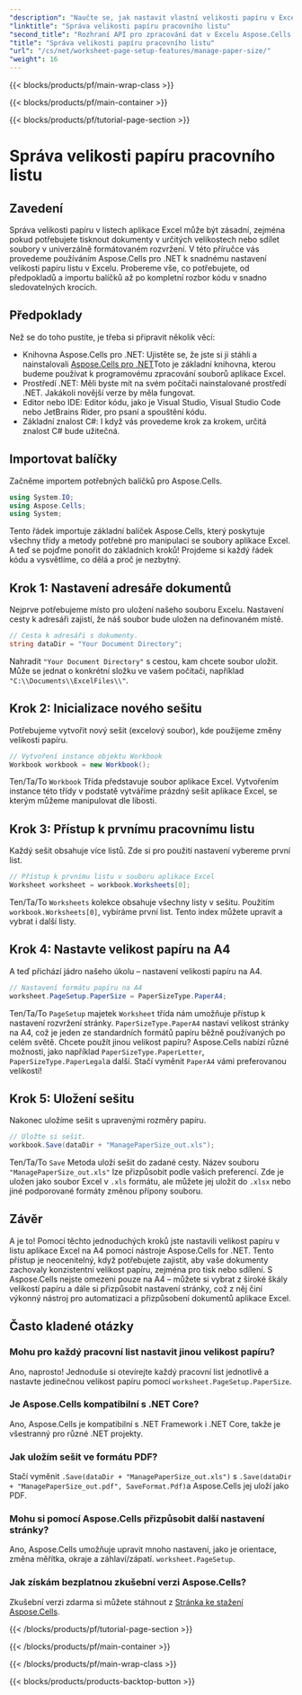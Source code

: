 ```yaml
---
"description": "Naučte se, jak nastavit vlastní velikosti papíru v Excelu pomocí Aspose.Cells pro .NET s tímto jednoduchým a podrobným návodem."
"linktitle": "Správa velikosti papíru pracovního listu"
"second_title": "Rozhraní API pro zpracování dat v Excelu Aspose.Cells v .NET"
"title": "Správa velikosti papíru pracovního listu"
"url": "/cs/net/worksheet-page-setup-features/manage-paper-size/"
"weight": 16
---
```


{{< blocks/products/pf/main-wrap-class >}}

{{< blocks/products/pf/main-container >}}

{{< blocks/products/pf/tutorial-page-section >}}

# Správa velikosti papíru pracovního listu

## Zavedení
Správa velikosti papíru v listech aplikace Excel může být zásadní, zejména pokud potřebujete tisknout dokumenty v určitých velikostech nebo sdílet soubory v univerzálně formátovaném rozvržení. V této příručce vás provedeme používáním Aspose.Cells pro .NET k snadnému nastavení velikosti papíru listu v Excelu. Probereme vše, co potřebujete, od předpokladů a importu balíčků až po kompletní rozbor kódu v snadno sledovatelných krocích.
## Předpoklady
Než se do toho pustíte, je třeba si připravit několik věcí:
- Knihovna Aspose.Cells pro .NET: Ujistěte se, že jste si ji stáhli a nainstalovali [Aspose.Cells pro .NET](https://releases.aspose.com/cells/net/)Toto je základní knihovna, kterou budeme používat k programovému zpracování souborů aplikace Excel.
- Prostředí .NET: Měli byste mít na svém počítači nainstalované prostředí .NET. Jakákoli novější verze by měla fungovat.
- Editor nebo IDE: Editor kódu, jako je Visual Studio, Visual Studio Code nebo JetBrains Rider, pro psaní a spouštění kódu.
- Základní znalost C#: I když vás provedeme krok za krokem, určitá znalost C# bude užitečná.
## Importovat balíčky
Začněme importem potřebných balíčků pro Aspose.Cells.
```csharp
using System.IO;
using Aspose.Cells;
using System;
```
Tento řádek importuje základní balíček Aspose.Cells, který poskytuje všechny třídy a metody potřebné pro manipulaci se soubory aplikace Excel.
A teď se pojďme ponořit do základních kroků! Projdeme si každý řádek kódu a vysvětlíme, co dělá a proč je nezbytný.
## Krok 1: Nastavení adresáře dokumentů
Nejprve potřebujeme místo pro uložení našeho souboru Excelu. Nastavení cesty k adresáři zajistí, že náš soubor bude uložen na definovaném místě.
```csharp
// Cesta k adresáři s dokumenty.
string dataDir = "Your Document Directory";
```
Nahradit `"Your Document Directory"` s cestou, kam chcete soubor uložit. Může se jednat o konkrétní složku ve vašem počítači, například `"C:\\Documents\\ExcelFiles\\"`.
## Krok 2: Inicializace nového sešitu
Potřebujeme vytvořit nový sešit (excelový soubor), kde použijeme změny velikosti papíru.
```csharp
// Vytvoření instance objektu Workbook
Workbook workbook = new Workbook();
```
Ten/Ta/To `Workbook` Třída představuje soubor aplikace Excel. Vytvořením instance této třídy v podstatě vytváříme prázdný sešit aplikace Excel, se kterým můžeme manipulovat dle libosti.
## Krok 3: Přístup k prvnímu pracovnímu listu
Každý sešit obsahuje více listů. Zde si pro použití nastavení vybereme první list.
```csharp
// Přístup k prvnímu listu v souboru aplikace Excel
Worksheet worksheet = workbook.Worksheets[0];
```
Ten/Ta/To `Worksheets` kolekce obsahuje všechny listy v sešitu. Použitím `workbook.Worksheets[0]`, vybíráme první list. Tento index můžete upravit a vybrat i další listy.
## Krok 4: Nastavte velikost papíru na A4
A teď přichází jádro našeho úkolu – nastavení velikosti papíru na A4.
```csharp
// Nastavení formátu papíru na A4
worksheet.PageSetup.PaperSize = PaperSizeType.PaperA4;
```
Ten/Ta/To `PageSetup` majetek `Worksheet` třída nám umožňuje přístup k nastavení rozvržení stránky. `PaperSizeType.PaperA4` nastaví velikost stránky na A4, což je jeden ze standardních formátů papíru běžně používaných po celém světě.
Chcete použít jinou velikost papíru? Aspose.Cells nabízí různé možnosti, jako například `PaperSizeType.PaperLetter`, `PaperSizeType.PaperLegal`a další. Stačí vyměnit `PaperA4` vámi preferovanou velikostí!
## Krok 5: Uložení sešitu
Nakonec uložíme sešit s upravenými rozměry papíru.
```csharp
// Uložte si sešit.
workbook.Save(dataDir + "ManagePaperSize_out.xls");
```
Ten/Ta/To `Save` Metoda uloží sešit do zadané cesty. Název souboru `"ManagePaperSize_out.xls"` lze přizpůsobit podle vašich preferencí. Zde je uložen jako soubor Excel v `.xls` formátu, ale můžete jej uložit do `.xlsx` nebo jiné podporované formáty změnou přípony souboru.
## Závěr
A je to! Pomocí těchto jednoduchých kroků jste nastavili velikost papíru v listu aplikace Excel na A4 pomocí nástroje Aspose.Cells for .NET. Tento přístup je neocenitelný, když potřebujete zajistit, aby vaše dokumenty zachovaly konzistentní velikost papíru, zejména pro tisk nebo sdílení. 
S Aspose.Cells nejste omezeni pouze na A4 – můžete si vybrat z široké škály velikostí papíru a dále si přizpůsobit nastavení stránky, což z něj činí výkonný nástroj pro automatizaci a přizpůsobení dokumentů aplikace Excel.
## Často kladené otázky
### Mohu pro každý pracovní list nastavit jinou velikost papíru?
Ano, naprosto! Jednoduše si otevírejte každý pracovní list jednotlivě a nastavte jedinečnou velikost papíru pomocí `worksheet.PageSetup.PaperSize`.
### Je Aspose.Cells kompatibilní s .NET Core?
Ano, Aspose.Cells je kompatibilní s .NET Framework i .NET Core, takže je všestranný pro různé .NET projekty.
### Jak uložím sešit ve formátu PDF?
Stačí vyměnit `.Save(dataDir + "ManagePaperSize_out.xls")` s `.Save(dataDir + "ManagePaperSize_out.pdf", SaveFormat.Pdf)`a Aspose.Cells jej uloží jako PDF.
### Mohu si pomocí Aspose.Cells přizpůsobit další nastavení stránky?
Ano, Aspose.Cells umožňuje upravit mnoho nastavení, jako je orientace, změna měřítka, okraje a záhlaví/zápatí. `worksheet.PageSetup`.
### Jak získám bezplatnou zkušební verzi Aspose.Cells?
Zkušební verzi zdarma si můžete stáhnout z [Stránka ke stažení Aspose.Cells](https://releases.aspose.com/).


{{< /blocks/products/pf/tutorial-page-section >}}

{{< /blocks/products/pf/main-container >}}

{{< /blocks/products/pf/main-wrap-class >}}

{{< blocks/products/products-backtop-button >}}